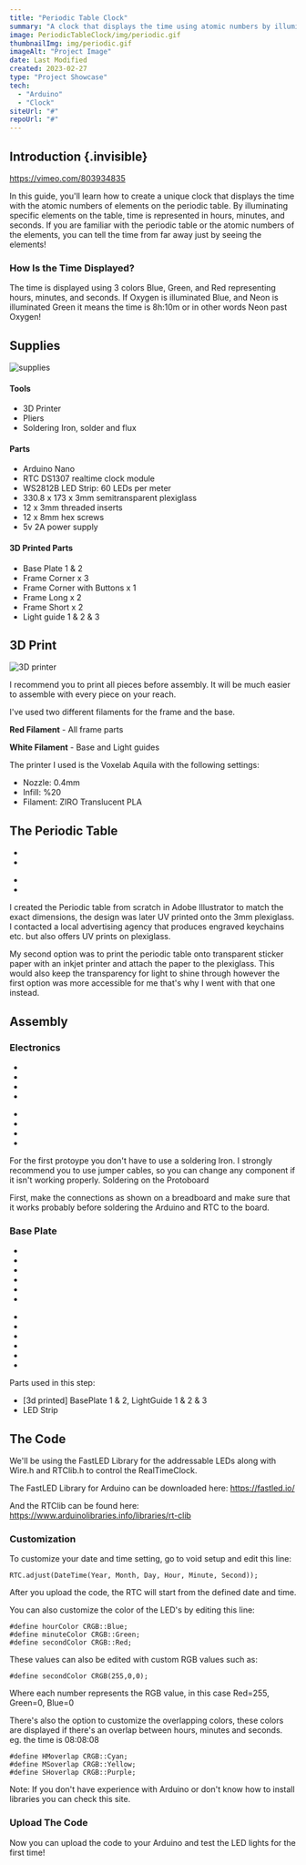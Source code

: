 ```yaml
---
title: "Periodic Table Clock"
summary: "A clock that displays the time using atomic numbers by illuminating different elements on a periodic table."
image: PeriodicTableClock/img/periodic.gif
thumbnailImg: img/periodic.gif
imageAlt: "Project Image"
date: Last Modified
created: 2023-02-27
type: "Project Showcase"
tech:
  - "Arduino"
  - "Clock"
siteUrl: "#"
repoUrl: "#"
---
```


## Introduction {.invisible}

https://vimeo.com/803934835

In this guide, you'll learn how to create a unique clock that displays the time with the atomic numbers of elements on the periodic table. By illuminating specific elements on the table, time is represented in hours, minutes, and seconds. If you are familiar with the periodic table or the atomic numbers of the elements, you can tell the time from far away just by seeing the elements!

### How Is the Time Displayed?

The time is displayed using 3 colors Blue, Green, and Red representing hours, minutes, and seconds. If Oxygen is illuminated Blue, and Neon is illuminated Green it means the time is 8h:10m or in other words Neon past Oxygen! 

## Supplies

![supplies](img/supp.webp)

#### Tools
- 3D Printer
- Pliers
- Soldering Iron, solder and flux
#### Parts
- Arduino Nano
- RTC DS1307 realtime clock module
- WS2812B LED Strip: 60 LEDs per meter
- 330.8 x 173 x 3mm semitransparent plexiglass
- 12 x 3mm threaded inserts
- 12 x 8mm hex screws
- 5v 2A power supply
#### 3D Printed Parts
- Base Plate 1 & 2
- Frame Corner x 3
- Frame Corner with Buttons x 1
- Frame Long x 2
- Frame Short x 2
- Light guide 1 & 2 & 3

## 3D Print

![3D printer](img/3D.jpg)

I recommend you to print all pieces before assembly. It will be much easier to assemble with every piece on your reach.

I've used two different filaments for the frame and the base.

**Red Filament** - All frame parts

**White Filament** - Base and Light guides

The printer I used is the Voxelab Aquila with the following settings:
- Nozzle: 0.4mm
- Infill: %20
- Filament: ZIRO Translucent PLA

## The Periodic Table

<div class="imageSlides">
<section id="main-carousel" class="splide" aria-label="project images">
  <div class="splide__track">
    <ul class="splide__list">
      <li class="splide__slide">
        <img src="img/table1.webp" alt="">
      </li>
      <li class="splide__slide">
        <img src="img/table2.webp" alt="">
      </li>
    </ul>
  </div>
</section>
</div>
<ul id="thumbnails" class="thumbnails">
  <li class="thumbnail">
    <img src="img/table1.webp" alt="">
  </li>
  <li class="thumbnail">
    <img src="img/table2.webp" alt="">
  </li>
</ul>


I created the Periodic table from scratch in Adobe Illustrator to match the exact dimensions, the design was later UV printed onto the 3mm plexiglass. I contacted a local advertising agency that produces engraved keychains etc. but also offers UV prints on plexiglass.

My second option was to print the periodic table onto transparent sticker paper with an inkjet printer and attach the paper to the plexiglass. This would also keep the transparency for light to shine through however the first option was more accessible for me that's why I went with that one instead.

## Assembly

### Electronics

<div class="imageSlides">
<section id="main-carousel" class="splide" aria-label="project images">
  <div class="splide__track">
    <ul class="splide__list">
      <li class="splide__slide">
        <img src="img/electronics1.webp" alt="">
      </li>
      <li class="splide__slide">
        <img src="img/electronics2.webp" alt="">
      </li>
      <li class="splide__slide">
        <img src="img/electronics3.webp" alt="">
      </li>
      <li class="splide__slide">
        <img src="img/electronics4.webp" alt="">
      </li>
    </ul>
  </div>
</section>
</div>
<ul id="thumbnails" class="thumbnails">
  <li class="thumbnail">
    <img src="img/electronics1.webp" alt="">
  </li>
  <li class="thumbnail">
    <img src="img/electronics2.webp" alt="">
  </li>
    <li class="thumbnail">
    <img src="img/electronics3.webp" alt="">
  </li>
  <li class="thumbnail">
    <img src="img/electronics4.webp" alt="">
  </li>
</ul>

For the first protoype you don't have to use a soldering Iron. I strongly recommend you to use jumper cables, so you can change any component if it isn't working properly.
Soldering on the Protoboard

First, make the connections as shown on a breadboard and make sure that it works probably before soldering the Arduino and RTC to the board.

### Base Plate


<div class="imageSlides">
<section id="main-carousel" class="splide" aria-label="project images">
  <div class="splide__track">
    <ul class="splide__list">
      <li class="splide__slide">
        <img src="img/base1.jpg" alt="">
      </li>
      <li class="splide__slide">
        <img src="img/base2.jpg" alt="">
      </li>
      <li class="splide__slide">
        <img src="img/base3.jpg" alt="">
      </li>
      <li class="splide__slide">
        <img src="img/base4.webp" alt="">
      </li>
      <li class="splide__slide">
        <img src="img/base5.webp" alt="">
      </li>
      <li class="splide__slide">
        <img src="img/base6.webp" alt="">
      </li>
    </ul>
  </div>
</section>
</div>
<ul id="thumbnails" class="thumbnails">
  <li class="thumbnail">
    <img src="img/base1.jpg" alt="">
  </li>
  <li class="thumbnail">
    <img src="img/base2.jpg" alt="">
  </li>
    <li class="thumbnail">
    <img src="img/base3.jpg" alt="">
  </li>
  <li class="thumbnail">
    <img src="img/base4.webp" alt="">
  </li>
  <li class="thumbnail">
    <img src="img/base5.webp" alt="">
  </li>
  <li class="thumbnail">
    <img src="img/base6.webp" alt="">
  </li>
</ul>

Parts used in this step:
- [3d printed] BasePlate 1 & 2, LightGuide 1 & 2 & 3
- LED Strip

## The Code

We'll be using the FastLED Library for the addressable LEDs along with Wire.h and RTClib.h to control the RealTimeClock.

The FastLED Library for Arduino can be downloaded here: https://fastled.io/

And the RTClib can be found here: https://www.arduinolibraries.info/libraries/rt-clib

### Customization

To customize your date and time setting, go to void setup and edit this line:

```arduino
RTC.adjust(DateTime(Year, Month, Day, Hour, Minute, Second));
```

After you upload the code, the RTC will start from the defined date and time.

You can also customize the color of the LED's by editing this line:
```arduino
#define hourColor CRGB::Blue;
#define minuteColor CRGB::Green;
#define secondColor CRGB::Red;
```

These values can also be edited with custom RGB values such as:

```arduino
#define secondColor CRGB(255,0,0);
```
Where each number represents the RGB value, in this case Red=255, Green=0, Blue=0

There's also the option to customize the overlapping colors, these colors are displayed if there's an overlap between hours, minutes and seconds. eg. the time is 08:08:08
```arduino
#define HMoverlap CRGB::Cyan;
#define MSoverlap CRGB::Yellow;
#define SHoverlap CRGB::Purple;
```
Note: If you don't have experience with Arduino or don't know how to install libraries you can check this site.

### Upload The Code

Now you can upload the code to your Arduino and test the LED lights for the first time!